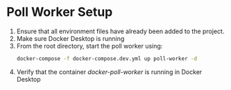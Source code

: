 # Poll Worker Setup

1. Ensure that all environment files have already been added to the project.
2. Make sure Docker Desktop is running
3. From the root directory, start the poll worker using:
   ```bash
   docker-compose -f docker-compose.dev.yml up poll-worker -d
   ```
4. Verify that the container _docker-poll-worker_ is running in Docker Desktop
